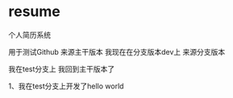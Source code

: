 # resume
个人简历系统

用于测试Github 来源主干版本
我现在在分支版本dev上 来源分支版本

我在test分支上 
我回到主干版本了

1、我在test分支上开发了hello world